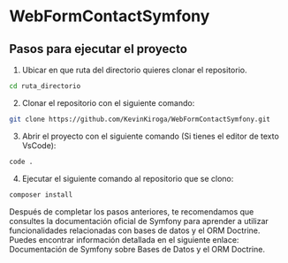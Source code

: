 ﻿# WebFormContactSymfony
## Pasos para ejecutar el proyecto
1. Ubicar en que ruta del directorio quieres clonar el repositorio.
```cmd
cd ruta_directorio
```
2. Clonar el repositorio con el siguiente comando:
```bash
git clone https://github.com/KevinKiroga/WebFormContactSymfony.git
```
3. Abrir el proyecto con el siguiente comando (Si tienes el editor de texto VsCode):
```cmd
code .
```
4. Ejecutar el siguiente comando al repositorio que se clono:
```bash
composer install
```

Después de completar los pasos anteriores, te recomendamos que consultes la documentación oficial de Symfony para aprender a utilizar funcionalidades relacionadas con bases de datos y el ORM Doctrine. Puedes encontrar información detallada en el siguiente enlace: Documentación de Symfony sobre Bases de Datos y el ORM Doctrine.
